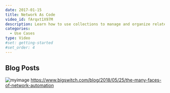 ```yaml
---
date: 2017-01-15
title: Network As Code
video_id: fArqxt1X97M
description: Learn how to use collections to manage and organize related content
categories:
  - Use Cases
type: Video
#set: getting-started
#set_order: 4
---
```


## Blog Posts
![myimage](https://www.bigswitch.com/sites/default/files/automationimage.jpeg "The Many Faces of Network Automation")
https://www.bigswitch.com/blog/2018/05/25/the-many-faces-of-network-automation
